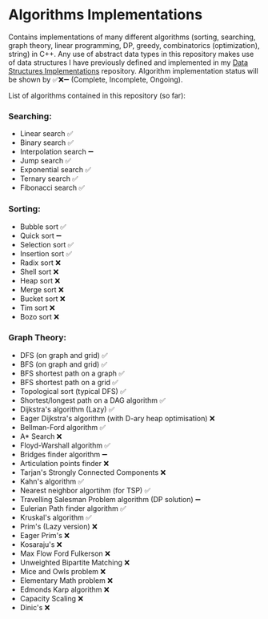 # Algorithms Implementations
Contains implementations of many different algorithms (sorting, searching, graph theory, linear programming, DP, greedy, combinatorics (optimization), string) in C++.
Any use of abstract data types in this repository makes use of data structures I have previously defined and implemented in my [Data Structures Implementations](https://github.com/AtinChing/Data-Structures-Implementations) repository.
Algorithm implementation status will be shown by ✅❌➖ (Complete, Incomplete, Ongoing).

List of algorithms contained in this repository (so far):
### Searching:
- Linear search ✅
- Binary search ✅
- Interpolation search ➖
- Jump search ✅
- Exponential search ✅
- Ternary search ✅
- Fibonacci search ✅
### Sorting:
- Bubble sort ✅
- Quick sort ➖
- Selection sort ✅
- Insertion sort ✅
- Radix sort ❌
- Shell sort ❌
- Heap sort ❌
- Merge sort ❌
- Bucket sort ❌
- Tim sort ❌
- Bozo sort ❌
### Graph Theory:
- DFS (on graph and grid) ✅
- BFS (on graph and grid) ✅
- BFS shortest path on a graph ✅
- BFS shortest path on a grid ✅
- Topological sort (typical DFS) ✅
- Shortest/longest path on a DAG algorithm ✅
- Dijkstra's algorithm (Lazy) ✅
- Eager Dijkstra's algorithm (with D-ary heap optimisation) ❌
- Bellman-Ford algorithm ✅
- A* Search ❌
- Floyd-Warshall algorithm ✅
- Bridges finder algorithm ➖
- Articulation points finder ❌
- Tarjan's Strongly Connected Components ❌
- Kahn's algorithm ✅
- Nearest neighbor algortihm (for TSP) ✅
- Travelling Salesman Problem algorithm (DP solution) ➖
- Eulerian Path finder algorithm ✅
- Kruskal's algorithm ✅
- Prim's (Lazy version) ❌ 
- Eager Prim's ❌
- Kosaraju's ❌
- Max Flow Ford Fulkerson ❌
- Unweighted Bipartite Matching ❌
- Mice and Owls problem ❌
- Elementary Math problem ❌
- Edmonds Karp algorithm ❌
- Capacity Scaling ❌
- Dinic's ❌
